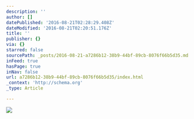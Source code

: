 ```yaml
---
description: ''
author: []
datePublished: '2016-08-21T02:28:29.408Z'
dateModified: '2016-08-21T02:20:51.176Z'
title: ''
publisher: {}
via: {}
starred: false
sourcePath: _posts/2016-08-21-a7286b12-38b9-44bf-89cb-8076f66b5d35.md
inFeed: true
hasPage: true
inNav: false
url: a7286b12-38b9-44bf-89cb-8076f66b5d35/index.html
_context: 'http://schema.org'
_type: Article

---
```

![](https://the-grid-user-content.s3-us-west-2.amazonaws.com/04427dea-9ac9-43be-9f73-11b2035414ab.jpg)